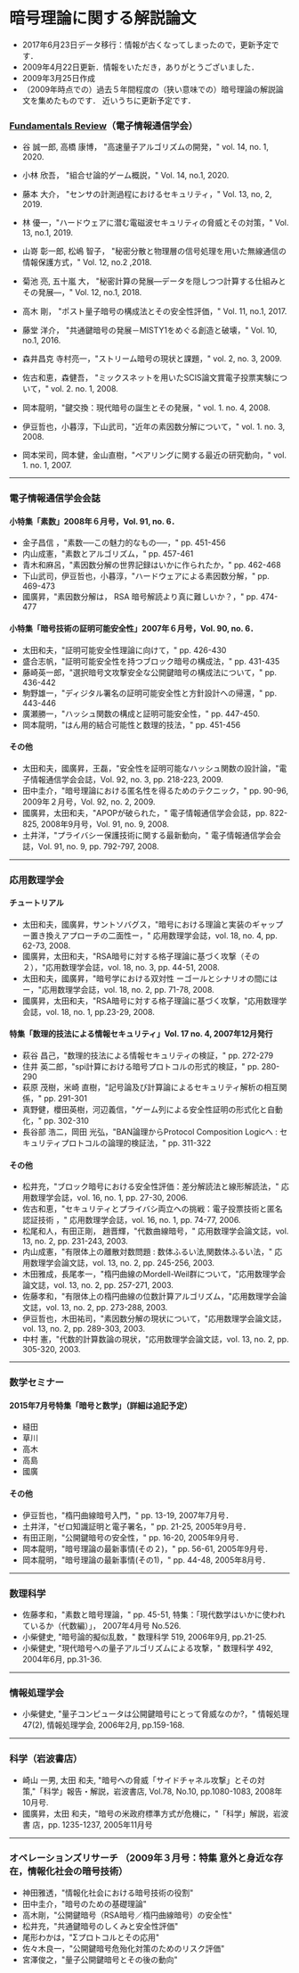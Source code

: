 # 暗号理論に関する解説論文

* 2017年6月23日データ移行：情報が古くなってしまったので，更新予定です．
* 2009年4月22日更新．情報をいただき，ありがとうございました．
* 2009年3月25日作成 
* （2009年時点での）過去５年間程度の（狭い意味での）暗号理論の解説論文を集めたものです． 近いうちに更新予定です．

### [Fundamentals Review](https://www.ieice.org/ess/ESS/Fundam-Review.html)（電子情報通信学会）
* 谷 誠一郎, 高橋 康博， "高速量子アルゴリズムの開発，" vol. 14, no. 1, 2020.
* 小林 欣吾， "組合せ論的ゲーム概説，" Vol. 14, no.1, 2020.
* 藤本 大介， "センサの計測過程におけるセキュリティ，" Vol. 13, no, 2, 2019.
* 林 優一，"ハードウェアに潜む電磁波セキュリティの脅威とその対策，" Vol. 13, no.1, 2019.
* 山嵜 彰一郎, 松嶋 智子， "秘密分散と物理層の信号処理を用いた無線通信の情報保護方式，" Vol. 12, no.2 ,2018.
* 菊池 亮, 五十嵐 大， "秘密計算の発展―データを隠しつつ計算する仕組みとその発展―，" Vol. 12, no.1, 2018.
* 高木 剛， "ポスト量子暗号の構成法とその安全性評価，" Vol. 11, no.1, 2017.
* 藤堂 洋介， "共通鍵暗号の発展－MISTY1をめぐる創造と破壊，" Vol. 10, no.1, 2016.


* 森井昌克 寺村亮一，"ストリーム暗号の現状と課題，" vol. 2, no. 3, 2009.
* 佐古和恵，森健吾， "ミックスネットを用いたSCIS論文賞電子投票実験について，" vol. 2. no. 1, 2008.
* 岡本龍明，"鍵交換：現代暗号の誕生とその発展，" vol. 1. no. 4, 2008.
* 伊豆哲也，小暮淳，下山武司，"近年の素因数分解について，" vol. 1. no. 3, 2008.
* 岡本栄司，岡本健，金山直樹，"ペアリングに関する最近の研究動向，" vol. 1. no. 1, 2007.

---

### 電子情報通信学会会誌

#### 小特集「素数」2008年６月号，Vol. 91, no. 6．
* 金子昌信 ，"素数──この魅力的なもの──，" pp. 451-456
* 内山成憲，"素数とアルゴリズム，" pp. 457-461
* 青木和麻呂，"素因数分解の世界記録はいかに作られたか，" pp. 462-468
* 下山武司，伊豆哲也，小暮淳，"ハードウェアによる素因数分解，" pp. 469-473
* 國廣昇，"素因数分解は， RSA 暗号解読より真に難しいか？，" pp. 474-477

#### 小特集「暗号技術の証明可能安全性」2007年６月号，Vol. 90, no. 6．
* 太田和夫，"証明可能安全性理論に向けて，" pp. 426-430 
* 盛合志帆，"証明可能安全性を持つブロック暗号の構成法，" pp. 431-435 
* 藤崎英一郎，"選択暗号文攻撃安全な公開鍵暗号の構成法について，" pp. 436-442 
* 駒野雄一，"ディジタル署名の証明可能安全性と方針設計への帰還，" pp. 443-446
* 廣瀬勝一，"ハッシュ関数の構成と証明可能安全性，" pp. 447-450. 
* 岡本龍明，"はん用的結合可能性と数理的技法，" pp. 451-456


#### その他
* 太田和夫，國廣昇，王磊，"安全性を証明可能なハッシュ関数の設計論，"電子情報通信学会会誌，Vol. 92, no. 3, pp. 218-223, 2009. 
* 田中圭介，"暗号理論における匿名性を得るためのテクニック，" pp. 90-96, 2009年２月号，Vol. 92, no. 2, 2009.
* 國廣昇，太田和夫，"APOPが破られた，" 電子情報通信学会会誌，pp. 822-825, 2008年9月号，Vol. 91, no. 9, 2008. 
* 土井洋，"プライバシー保護技術に関する最新動向，" 電子情報通信学会会誌，Vol. 91, no. 9, pp. 792-797, 2008. 

---

### 応用数理学会 
#### チュートリアル
* 太田和夫，國廣昇，サントソバグス，"暗号における理論と実装のギャップ ー置き換えアプローチの二面性ー，" 応用数理学会誌，vol. 18, no. 4, pp. 62-73, 2008. 
* 國廣昇，太田和夫，"RSA暗号に対する格子理論に基づく攻撃（その２），"応用数理学会誌，vol. 18, no. 3, pp. 44-51, 2008. 
* 太田和夫，國廣昇，"暗号学における双対性 ーゴールとシナリオの間にはー，"応用数理学会誌，vol. 18, no. 2, pp. 71-78, 2008.
* 國廣昇，太田和夫，"RSA暗号に対する格子理論に基づく攻撃，"応用数理学会誌，vol. 18, no. 1, pp.23-29, 2008.

#### 特集「数理的技法による情報セキュリティ」Vol. 17 no. 4, 2007年12月発行
* 萩谷 昌己，"数理的技法による情報セキュリティの検証，" pp. 272-279
* 住井 英二郎，"spi計算における暗号プロトコルの形式的検証，" pp. 280-290
* 萩原 茂樹，米崎 直樹，"記号論及び計算論によるセキュリティ解析の相互関係，" pp. 291-301
* 真野健，櫻田英樹，河辺義信，"ゲーム列による安全性証明の形式化と自動化，" pp. 302-310
* 長谷部 浩二，岡田 光弘，"BAN論理からProtocol Composition Logicへ : セキュリティプロトコルの論理的検証法，" pp. 311-322

#### その他
* 松井充，"ブロック暗号における安全性評価：差分解読法と線形解読法，" 応用数理学会誌，vol. 16, no. 1, pp. 27-30, 2006.
* 佐古和恵，"セキュリティとプライバシ両立への挑戦：電子投票技術と匿名認証技術 ，" 応用数理学会誌，vol. 16, no. 1, pp. 74-77, 2006.
* 松尾和人，有田正剛， 趙晋輝，"代数曲線暗号，" 応用数理学会論文誌，vol. 13, no. 2, pp. 231-243, 2003.
* 内山成憲，"有限体上の離散対数問題 : 数体ふるい法,関数体ふるい法，" 応用数理学会論文誌，vol. 13, no. 2, pp. 245-256, 2003.
* 木田雅成，長尾孝一，"楕円曲線のMordell-Weil群について，"応用数理学会論文誌，vol. 13, no. 2, pp. 257-271, 2003.
* 佐藤孝和，"有限体上の楕円曲線の位数計算アルゴリズム，"応用数理学会論文誌，vol. 13, no. 2, pp. 273-288, 2003.
* 伊豆哲也，木田祐司，"素因数分解の現状について，"応用数理学会論文誌，vol. 13, no. 2, pp. 289-303, 2003.
* 中村 憲，"代数的計算数論の現状，"応用数理学会論文誌，vol. 13, no. 2, pp. 305-320, 2003.

---

### 数学セミナー
#### 2015年7月号特集「暗号と数学」（詳細は追記予定）
* 縫田
* 草川
* 高木
* 高島
* 國廣

#### その他
* 伊豆哲也，"楕円曲線暗号入門，" pp. 13-19, 2007年7月号．
* 土井洋，"ゼロ知識証明と電子署名，" pp. 21-25, 2005年9月号．
* 有田正剛，"公開鍵暗号の安全性，" pp. 16-20, 2005年9月号．
* 岡本龍明，"暗号理論の最新事情(その２)，" pp. 56-61, 2005年9月号．
* 岡本龍明，"暗号理論の最新事情(その1)，" pp. 44-48, 2005年8月号．

---

### 数理科学
* 佐藤孝和，"素数と暗号理論，" pp. 45-51, 特集：「現代数学はいかに使われているか（代数編）」， 2007年4月号 No.526. 
* 小柴健史, "暗号論的擬似乱数，" 数理科学 519, 2006年9月, pp.21-25. 
* 小柴健史, "現代暗号への量子アルゴリズムによる攻撃，" 数理科学 492, 2004年6月, pp.31-36. 

---

### 情報処理学会
* 小柴健史, "量子コンピュータは公開鍵暗号にとって脅威なのか?，" 情報処理 47(2), 情報処理学会, 2006年2月, pp.159-168. 

---

### 科学（岩波書店）
* 崎山 一男, 太田 和夫, "暗号への脅威「サイドチャネル攻撃」とその対策,"「科学」報告・解説，岩波書店, Vol.78, No.10, pp.1080-1083, 2008年10月号. 
* 國廣昇，太田 和夫，"暗号の米政府標準方式が危機に，"「科学」解説，岩波書 店，pp. 1235-1237, 2005年11月号

---

### オペレーションズリサーチ （2009年３月号：特集 意外と身近な存在，情報化社会の暗号技術） 
* 神田雅透，"情報化社会における暗号技術の役割" 
* 田中圭介，"暗号のための基礎理論" 
* 高木剛，"公開鍵暗号（RSA暗号／楕円曲線暗号）の安全性" 
* 松井充，"共通鍵暗号のしくみと安全性評価" 
* 尾形わかは，"Σプロトコルとその応用" 
* 佐々木良一，"公開鍵暗号危殆化対策のためのリスク評価" 
* 宮澤俊之，"量子公開鍵暗号とその後の動向"
